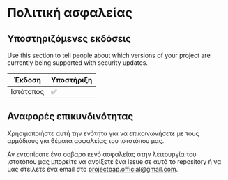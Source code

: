 # Πολιτική ασφαλείας

## Υποστηριζόμενες εκδόσεις

Use this section to tell people about which versions of your project are
currently being supported with security updates.

| Έκδοση    | Υποστήριξη         |
| --------  | ------------------ |
| Ιστότοπος | :white_check_mark: |

## Αναφορές επικυνδινότητας

Χρησιμοποιήστε αυτή την ενότητα για να επικοινωνήσετε με τους αρμόδιους για θέματα ασφαλείας του ιστοτόπου μας.

Αν εντοπίσατε ένα σοβαρό κενό ασφαλείας στην λειτουργία του ιστοτόπου μας μπορείτε να ανοίξετε ένα Issue σε αυτό το repository ή να μας στείλετε ένα email στο projectpap.official@gmail.com.
